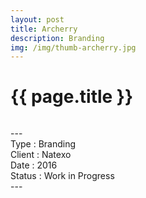 ```yaml
---
layout: post
title: Archerry
description: Branding
img: /img/thumb-archerry.jpg
---
```


<h1 class="post-title">{{ page.title }}</h1>
<div class="img_row">
	<img class="col three" src="{{ site.baseurl }}/img/archerry-head.jpg" alt="" title="Archerry Logotypes"/>
</div>
<p class="caption">
---<br/>
Type : Branding<br/>
Client : Natexo<br/>
Date : 2016<br/>
Status : Work in Progress<br/>
---
</p>